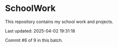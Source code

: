 # SchoolWork

This repository contains my school work and projects.

Last updated: 2025-04-02 19:31:18

Commit #6 of 9 in this batch.